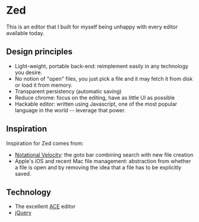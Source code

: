 Zed
===

This is an editor that I built for myself being unhappy with every editor available
today.

Design principles
-----------------

* Light-weight, portable back-end: reimplement easily in any technology you desire.
* No notion of "open" files, you just pick a file and it may fetch it from disk
  or load it from memory.
* Transparent persistency (automatic saving)
* Reduce chrome: focus on the editing, have as little UI as possible
* Hackable editor: written using Javascript, one of the most popular language in
  the world -- leverage that power.

Inspiration
-----------

Inspiration for Zed comes from:

* [Notational Velocity](http://notational.net): the goto bar combining search
  with new file creation
* Apple's iOS and recent Mac file management: abstraction from whether a file
  is open and by removing the idea that a file has to be explicitly saved.

Technology
----------

* The excellent [ACE](http://github.com/ajaxorg/ace) editor
* [jQuery](http://jquery.com)
